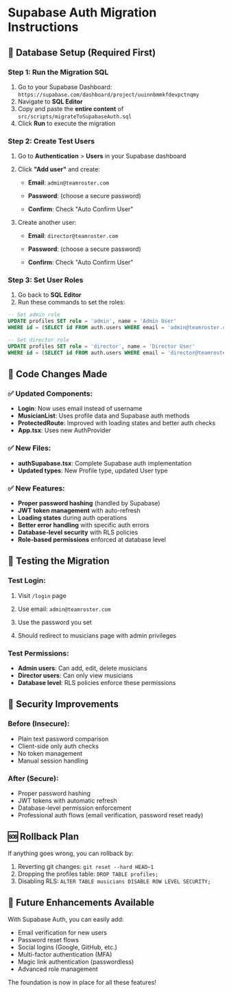 # Supabase Auth Migration Instructions

## 🔧 Database Setup (Required First)

### Step 1: Run the Migration SQL

1. Go to your Supabase Dashboard: `https://supabase.com/dashboard/project/uuinnbmmkfdevpctnqmy`
2. Navigate to **SQL Editor**
3. Copy and paste the **entire content** of `src/scripts/migrateToSupabaseAuth.sql`
4. Click **Run** to execute the migration

### Step 2: Create Test Users

1. Go to **Authentication** > **Users** in your Supabase dashboard
2. Click **"Add user"** and create:
   - **Email**: `admin@teamroster.com`

   - **Password**: (choose a secure password)
   - **Confirm**: Check "Auto Confirm User"

3. Create another user:
   - **Email**: `director@teamroster.com`

   - **Password**: (choose a secure password)
   - **Confirm**: Check "Auto Confirm User"

### Step 3: Set User Roles

1. Go back to **SQL Editor**
2. Run these commands to set the roles:

```sql
-- Set admin role
UPDATE profiles SET role = 'admin', name = 'Admin User' 
WHERE id = (SELECT id FROM auth.users WHERE email = 'admin@teamroster.com');

-- Set director role  
UPDATE profiles SET role = 'director', name = 'Director User'
WHERE id = (SELECT id FROM auth.users WHERE email = 'director@teamroster.com');
```

## 📝 Code Changes Made

### ✅ Updated Components:

* **Login**: Now uses email instead of username
* **MusicianList**: Uses profile data and Supabase auth methods
* **ProtectedRoute**: Improved with loading states and better auth checks
* **App.tsx**: Uses new AuthProvider

### ✅ New Files:

* **authSupabase.tsx**: Complete Supabase auth implementation
* **Updated types**: New Profile type, updated User type

### ✅ New Features:

* **Proper password hashing** (handled by Supabase)
* **JWT token management** with auto-refresh
* **Loading states** during auth operations
* **Better error handling** with specific auth errors
* **Database-level security** with RLS policies
* **Role-based permissions** enforced at database level

## 🚀 Testing the Migration

### Test Login:

1. Visit `/login` page
2. Use email: `admin@teamroster.com`

3. Use the password you set
4. Should redirect to musicians page with admin privileges

### Test Permissions:

* **Admin users**: Can add, edit, delete musicians
* **Director users**: Can only view musicians
* **Database level**: RLS policies enforce these permissions

## 🔐 Security Improvements

### Before (Insecure):

* Plain text password comparison
* Client-side only auth checks
* No token management
* Manual session handling

### After (Secure):

* Proper password hashing
* JWT tokens with automatic refresh
* Database-level permission enforcement
* Professional auth flows (email verification, password reset ready)

## 🆘 Rollback Plan

If anything goes wrong, you can rollback by:
1. Reverting git changes: `git reset --hard HEAD~1`
2. Dropping the profiles table: `DROP TABLE profiles;`
3. Disabling RLS: `ALTER TABLE musicians DISABLE ROW LEVEL SECURITY;`

## 🎯 Future Enhancements Available

With Supabase Auth, you can easily add:
* Email verification for new users
* Password reset flows
* Social logins (Google, GitHub, etc.)
* Multi-factor authentication (MFA)
* Magic link authentication (passwordless)
* Advanced role management

The foundation is now in place for all these features! 
